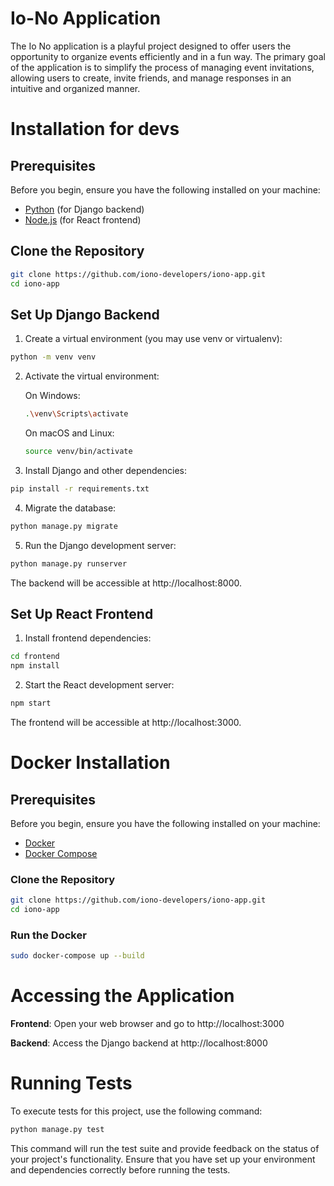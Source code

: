 # Io-No Application

The Io No application is a playful project designed to offer users the opportunity to organize events efficiently and in a fun way. The primary goal of the application is to simplify the process of managing event invitations, allowing users to create, invite friends, and manage responses in an intuitive and organized manner.


# Installation for devs


## Prerequisites

Before you begin, ensure you have the following installed on your machine:

- [Python](https://www.python.org/) (for Django backend)
- [Node.js](https://nodejs.org/) (for React frontend)

## Clone the Repository

```bash
git clone https://github.com/iono-developers/iono-app.git
cd iono-app
```

## Set Up Django Backend
1. Create a virtual environment (you may use venv or virtualenv):

```bash
python -m venv venv
```

2. Activate the virtual environment:

    On Windows:

    ```bash
    .\venv\Scripts\activate
    ```
    On macOS and Linux:

    ```bash
    source venv/bin/activate
    ```

3. Install Django and other dependencies:

```bash
pip install -r requirements.txt
```

4. Migrate the database:

``` bash
python manage.py migrate
```

5. Run the Django development server:

```bash
python manage.py runserver
```

The backend will be accessible at http://localhost:8000.

## Set Up React Frontend

1. Install frontend dependencies:

```bash
cd frontend
npm install
```

2. Start the React development server:

```bash
npm start
```

The frontend will be accessible at http://localhost:3000.


# Docker Installation

## Prerequisites

Before you begin, ensure you have the following installed on your machine:
- [Docker](https://www.docker.com/)
- [Docker Compose](https://docs.docker.com/compose/)

### Clone the Repository

```bash
git clone https://github.com/iono-developers/iono-app.git
cd iono-app
```

### Run the Docker

```bash
sudo docker-compose up --build
```

# Accessing the Application
**Frontend**: Open your web browser and go to http://localhost:3000

**Backend**: Access the Django backend at http://localhost:8000


# Running Tests
To execute tests for this project, use the following command:

```bash
python manage.py test
```

This command will run the test suite and provide feedback on the status of your project's functionality. Ensure that you have set up your environment and dependencies correctly before running the tests.